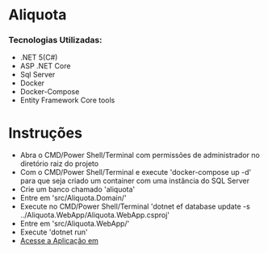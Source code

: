 # Aliquota

### Tecnologias Utilizadas:
- .NET 5(C#)
- ASP .NET Core
- Sql Server
- Docker
- Docker-Compose
- Entity Framework Core tools 


# Instruções
- Abra o CMD/Power Shell/Terminal com permissões de administrador no diretório raiz do projeto
- Com o CMD/Power Shell/Terminal e execute 'docker-compose up -d' para que seja criado um container com uma instância do SQL Server
- Crie um banco chamado 'aliquota'
- Entre em 'src/Aliquota.Domain/'
- Execute no CMD/Power Shell/Terminal 'dotnet ef database update -s ../Aliquota.WebApp/Aliquota.WebApp.csproj'
- Entre em 'src/Aliquota.WebApp/'
- Execute 'dotnet run'
- [Acesse a Aplicação em](http://localhost:5000/Painel)

